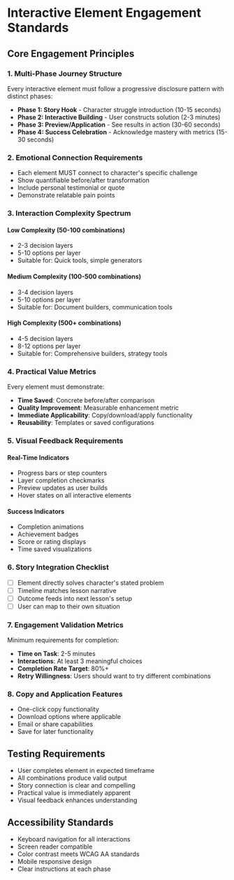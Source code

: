 # Interactive Element Engagement Standards

## Core Engagement Principles

### 1. Multi-Phase Journey Structure
Every interactive element must follow a progressive disclosure pattern with distinct phases:

- **Phase 1: Story Hook** - Character struggle introduction (10-15 seconds)
- **Phase 2: Interactive Building** - User constructs solution (2-3 minutes)
- **Phase 3: Preview/Application** - See results in action (30-60 seconds)
- **Phase 4: Success Celebration** - Acknowledge mastery with metrics (15-30 seconds)

### 2. Emotional Connection Requirements
- Each element MUST connect to character's specific challenge
- Show quantifiable before/after transformation
- Include personal testimonial or quote
- Demonstrate relatable pain points

### 3. Interaction Complexity Spectrum

#### Low Complexity (50-100 combinations)
- 2-3 decision layers
- 5-10 options per layer
- Suitable for: Quick tools, simple generators

#### Medium Complexity (100-500 combinations)
- 3-4 decision layers
- 5-10 options per layer
- Suitable for: Document builders, communication tools

#### High Complexity (500+ combinations)
- 4-5 decision layers
- 8-12 options per layer
- Suitable for: Comprehensive builders, strategy tools

### 4. Practical Value Metrics
Every element must demonstrate:
- **Time Saved**: Concrete before/after comparison
- **Quality Improvement**: Measurable enhancement metric
- **Immediate Applicability**: Copy/download/apply functionality
- **Reusability**: Templates or saved configurations

### 5. Visual Feedback Requirements

#### Real-Time Indicators
- Progress bars or step counters
- Layer completion checkmarks
- Preview updates as user builds
- Hover states on all interactive elements

#### Success Indicators
- Completion animations
- Achievement badges
- Score or rating displays
- Time saved visualizations

### 6. Story Integration Checklist
- [ ] Element directly solves character's stated problem
- [ ] Timeline matches lesson narrative
- [ ] Outcome feeds into next lesson's setup
- [ ] User can map to their own situation

### 7. Engagement Validation Metrics
Minimum requirements for completion:
- **Time on Task**: 2-5 minutes
- **Interactions**: At least 3 meaningful choices
- **Completion Rate Target**: 80%+
- **Retry Willingness**: Users should want to try different combinations

### 8. Copy and Application Features
- One-click copy functionality
- Download options where applicable
- Email or share capabilities
- Save for later functionality

## Testing Requirements
- User completes element in expected timeframe
- All combinations produce valid output
- Story connection is clear and compelling
- Practical value is immediately apparent
- Visual feedback enhances understanding

## Accessibility Standards
- Keyboard navigation for all interactions
- Screen reader compatible
- Color contrast meets WCAG AA standards
- Mobile responsive design
- Clear instructions at each phase